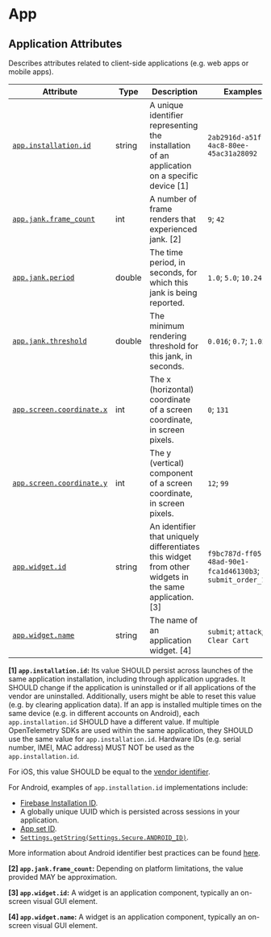 <!-- NOTE: THIS FILE IS AUTOGENERATED. DO NOT EDIT BY HAND. -->
<!-- see templates/registry/markdown/attribute_namespace.md.j2 -->

# App

## Application Attributes

Describes attributes related to client-side applications (e.g. web apps or mobile apps).

| Attribute | Type | Description | Examples | Stability |
|---|---|---|---|---|
| <a id="app-installation-id" href="#app-installation-id">`app.installation.id`</a> | string | A unique identifier representing the installation of an application on a specific device [1] | `2ab2916d-a51f-4ac8-80ee-45ac31a28092` | ![Development](https://img.shields.io/badge/-development-blue) |
| <a id="app-jank-frame-count" href="#app-jank-frame-count">`app.jank.frame_count`</a> | int | A number of frame renders that experienced jank. [2] | `9`; `42` | ![Development](https://img.shields.io/badge/-development-blue) |
| <a id="app-jank-period" href="#app-jank-period">`app.jank.period`</a> | double | The time period, in seconds, for which this jank is being reported. | `1.0`; `5.0`; `10.24` | ![Development](https://img.shields.io/badge/-development-blue) |
| <a id="app-jank-threshold" href="#app-jank-threshold">`app.jank.threshold`</a> | double | The minimum rendering threshold for this jank, in seconds. | `0.016`; `0.7`; `1.024` | ![Development](https://img.shields.io/badge/-development-blue) |
| <a id="app-screen-coordinate-x" href="#app-screen-coordinate-x">`app.screen.coordinate.x`</a> | int | The x (horizontal) coordinate of a screen coordinate, in screen pixels. | `0`; `131` | ![Development](https://img.shields.io/badge/-development-blue) |
| <a id="app-screen-coordinate-y" href="#app-screen-coordinate-y">`app.screen.coordinate.y`</a> | int | The y (vertical) component of a screen coordinate, in screen pixels. | `12`; `99` | ![Development](https://img.shields.io/badge/-development-blue) |
| <a id="app-widget-id" href="#app-widget-id">`app.widget.id`</a> | string | An identifier that uniquely differentiates this widget from other widgets in the same application. [3] | `f9bc787d-ff05-48ad-90e1-fca1d46130b3`; `submit_order_1829` | ![Development](https://img.shields.io/badge/-development-blue) |
| <a id="app-widget-name" href="#app-widget-name">`app.widget.name`</a> | string | The name of an application widget. [4] | `submit`; `attack`; `Clear Cart` | ![Development](https://img.shields.io/badge/-development-blue) |

**[1] `app.installation.id`:** Its value SHOULD persist across launches of the same application installation, including through application upgrades.
It SHOULD change if the application is uninstalled or if all applications of the vendor are uninstalled.
Additionally, users might be able to reset this value (e.g. by clearing application data).
If an app is installed multiple times on the same device (e.g. in different accounts on Android), each `app.installation.id` SHOULD have a different value.
If multiple OpenTelemetry SDKs are used within the same application, they SHOULD use the same value for `app.installation.id`.
Hardware IDs (e.g. serial number, IMEI, MAC address) MUST NOT be used as the `app.installation.id`.

For iOS, this value SHOULD be equal to the [vendor identifier](https://developer.apple.com/documentation/uikit/uidevice/identifierforvendor).

For Android, examples of `app.installation.id` implementations include:

- [Firebase Installation ID](https://firebase.google.com/docs/projects/manage-installations).
- A globally unique UUID which is persisted across sessions in your application.
- [App set ID](https://developer.android.com/identity/app-set-id).
- [`Settings.getString(Settings.Secure.ANDROID_ID)`](https://developer.android.com/reference/android/provider/Settings.Secure#ANDROID_ID).

More information about Android identifier best practices can be found [here](https://developer.android.com/training/articles/user-data-ids).

**[2] `app.jank.frame_count`:** Depending on platform limitations, the value provided MAY be approximation.

**[3] `app.widget.id`:** A widget is an application component, typically an on-screen visual GUI element.

**[4] `app.widget.name`:** A widget is an application component, typically an on-screen visual GUI element.
